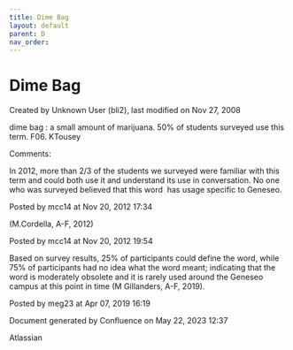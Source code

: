 ```yaml
---
title: Dime Bag
layout: default
parent: D
nav_order:
---
```


# Dime Bag

Created by  Unknown User (bli2), last modified on Nov 27, 2008

dime bag : a small amount of marijuana. 50% of students surveyed use this term. F06. KTousey

Comments:

In 2012, more than 2/3 of the students we surveyed were familiar with this term and could both use it and understand its use in conversation. No one who was surveyed believed that this word  has usage specific to Geneseo. 

Posted by mcc14 at Nov 20, 2012 17:34

(M.Cordella, A-F, 2012)

Posted by mcc14 at Nov 20, 2012 19:54

Based on survey results, 25% of participants could define the word, while 75% of participants had no idea what the word meant; indicating that the word is moderately obsolete and it is rarely used around the Geneseo campus at this point in time (M Gillanders, A-F, 2019).

Posted by meg23 at Apr 07, 2019 16:19

Document generated by Confluence on May 22, 2023 12:37

Atlassian
